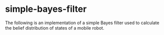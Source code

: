 # simple-bayes-filter
The following is an implementation of a simple Bayes filter used to calculate the belief distribution of states of a mobile robot.
